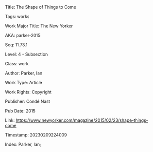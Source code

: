 Title:  The Shape of Things to Come

Tags:   works

Work Major Title: The New Yorker

AKA:    parker-2015

Seq:    11.73.1

Level:  4 - Subsection

Class:  work

Author: Parker, Ian

Work Type: Article

Work Rights: Copyright

Publisher: Condé Nast

Pub Date: 2015

Link:   https://www.newyorker.com/magazine/2015/02/23/shape-things-come

Timestamp: 20230209224009

Index:  Parker, Ian; 
